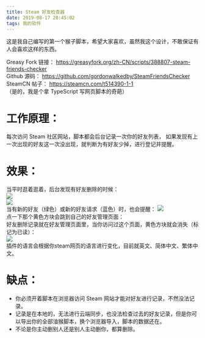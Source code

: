 ```yaml
---
title: Steam 好友检查器
date: 2019-08-17 20:45:02
tags: 我的软件
---
```

这是我自己编写的第一个猴子脚本，希望大家喜欢，虽然我这个设计，不敢保证有人会喜欢这样的东西。

Greasy Fork 链接： https://greasyfork.org/zh-CN/scripts/388807-steam-friends-checker  
Github 源码： https://github.com/gordonwalkedby/SteamFriendsChecker  
SteamCN 帖子： https://steamcn.com/t514390-1-1  
（是的，我是个拿 TypeScript 写网页脚本的奇葩）  

# 工作原理：
每次访问 Steam 社区网站，脚本都会后台记录一次你的好友列表，
如果发现有上一次出现的好友这一次没出现，就判断为有好友少掉，进行登记并提醒。

# 效果：
当平时逛着逛着，后台发现有好友删除的时候：  
![](https://s2.ax1x.com/2019/08/17/mubWGR.png)    
![](https://s2.ax1x.com/2019/08/18/mMnsAS.png)  
当有新的好友（绿色）或新的好友请求（蓝色）时，也会提醒：
![](https://s2.ax1x.com/2019/08/21/mNevFA.png)  
点一下那个黄色方块会跳到自己的好友管理页面：  
好友删除记录就在好友管理页面里，当你访问过这个页面，黄色方块就会消失（标记为已读）：  
![](https://s2.ax1x.com/2019/08/21/mNmskd.md.png)  
插件的语言会根据你steam网页的语言进行变化，目前就英文、简体中文、繁体中文。

# 缺点：
 - 你必须开着脚本在浏览器访问 Steam 网站才能对好友进行记录，不然没法记录。
 - 记录是在本地的，无法进行云端同步，也没法检查过去的好友记录，但是你可以导出你的全部油猴脚本，换个浏览器导入，脚本的数据还在。
 - 不论是你主动删别人还是别人主动删你，都算删除。

